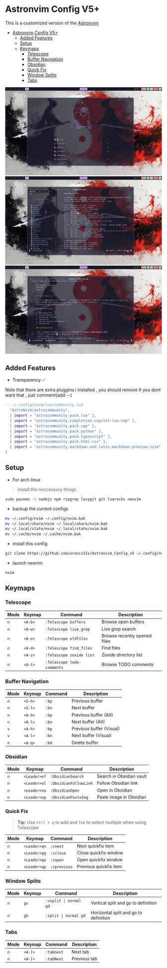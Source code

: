 # Astronvim Config V5+
This is a customized version of the [Astronvim](https://astronvim.com/)

- [Astronvim Config V5+](#astronvim-config-v5)
  - [Added Features](#added-features)
  - [Setup](#setup)
  - [Keymaps](#keymaps)
    - [Telescope](#telescope)
    - [Buffer Navigation](#buffer-navigation)
    - [Obsidian](#obsidian)
    - [Quick Fix](#quick-fix)
    - [Window Splits](#window-splits)
    - [Tabs](#tabs)

![alt text](images/image.png?raw=true)
![alt text](images/image-1.png?raw=true)
![alt text](images/image-2.png?raw=true)

## Added Features
- Transparency ✅

Note that there are extra pluggins i installed , you should remove if you dont want that ,  just comment(add --) 

```lua
-- ~/.config/nvim/lua/community.lua
  "AstroNvim/astrocommunity",
  { import = "astrocommunity.pack.lua" },
  { import = "astrocommunity.completion.copilot-lua-cmp" },
  { import = "astrocommunity.pack.cpp" },
  { import = "astrocommunity.pack.python" },
  { import = "astrocommunity.pack.typescript" },
  { import = "astrocommunity.pack.html-css" },
  { import = "astrocommunity.markdown-and-latex.markdown-preview-nvim" }, -- markdown preview
}
```

## Setup
- For arch linux

> install the neccessory things
```bash
sudo pacman -S nodejs npm ripgrep lazygit git luarocks neovim 
```
- backup the current configs

```bash
mv ~/.config/nvim ~/.config/nvim.bak
mv ~/.local/share/nvim ~/.local/share/nvim.bak
mv ~/.local/state/nvim ~/.local/state/nvim.bak
mv ~/.cache/nvim ~/.cache/nvim.bak
```
- install this config
```bash
git clone https://github.com/aruncs31s/Astronvim_Config_v5 ~/.config/nvim
```
- launch neovim

```bash
nvim
```

## Keymaps

### Telescope
| Mode | Keymap | Command | Description |
|------|--------|---------|-------------|
| `n` | `<A-b>` | `:Telescope buffers` | Browse open buffers |
| `n` | `<A-w>` | `:Telescope live_grep` | Live grep search |
| `n` | `<A-o>` | `:Telescope oldfiles` | Browse recently opened files |
| `n` | `<A-d>` | `:Telescope find_files` | Find files |
| `n` | `<A-z>` | `:Telescope zoxide list` | Zoxide directory list |
| `n` | `<A-t>` | `:Telescope todo-comments` | Browse TODO comments |

### Buffer Navigation
| Mode | Keymap | Command | Description |
|------|--------|---------|-------------|
| `n` | `<S-h>` | `:bp` | Previous buffer |
| `n` | `<S-l>` | `:bn` | Next buffer |
| `n` | `<A-h>` | `:bp` | Previous buffer (Alt) |
| `n` | `<A-l>` | `:bn` | Next buffer (Alt) |
| `v` | `<A-h>` | `:bp` | Previous buffer (Visual) |
| `v` | `<A-l>` | `:bn` | Next buffer (Visual) |
| `n` | `<A-q>` | `:bd` | Delete buffer |

### Obsidian
| Mode | Keymap | Command | Description |
|------|--------|---------|-------------|
| `n` | `<Leader>of` | `:ObsidianSearch` | Search in Obsidian vault |
| `n` | `<Leader>ol` | `:ObsidianFollowLink` | Follow Obsidian link |
| `n` | `<Leader>oo` | `:ObsidianOpen` | Open in Obsidian |
| `n` | `<Leader>op` | `:ObsidianPasteImg` | Paste image in Obsidian |

### Quick Fix
> **Tip:** Use `Ctrl + q` to add and `Tab` to select multiple when using Telescope

| Mode | Keymap | Command | Description |
|------|--------|---------|-------------|
| `n` | `<Leader>qn` | `:cnext` | Next quickfix item |
| `n` | `<Leader>qq` | `:cclose` | Close quickfix window |
| `n` | `<Leader>qo` | `:copen` | Open quickfix window |
| `n` | `<Leader>qp` | `:cprevious` | Previous quickfix item |

### Window Splits
| Mode | Keymap | Command | Description |
|------|--------|---------|-------------|
| `n` | `gv` | `:vsplit \| normal gd` | Vertical split and go to definition |
| `n` | `gh` | `:split \| normal gd` | Horizontal split and go to definition |

### Tabs
| Mode | Keymap | Command | Description |
|------|--------|---------|-------------|
| `n` | `<A-]>` | `:tabnext` | Next tab |
| `n` | `<A-[>` | `:tabNext` | Previous tab |